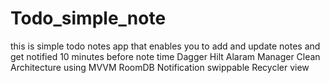 # Todo_simple_note 
this is simple todo notes app that enables you to add and update notes and get notified 10 minutes before note time 
Dagger Hilt 
Alaram Manager 
Clean Architecture using MVVM 
RoomDB 
Notification 
swippable Recycler view 
